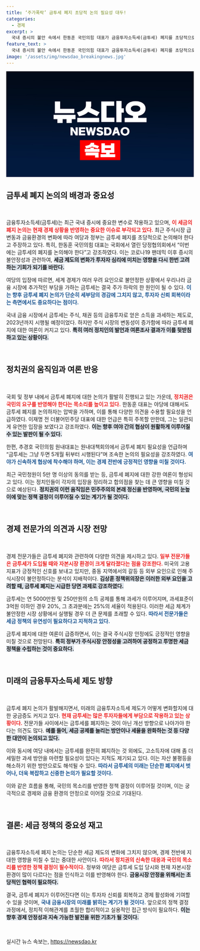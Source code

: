 ```yaml
---
title: ‘주가폭락’ 금투세 폐지 초당적 논의 필요성 대두!
categories:
  - 경제
excerpt: >
  국내 증시의 불안 속에서 한동훈 국민의힘 대표가 금융투자소득세(금투세) 폐지를 초당적으로 논의하자고 촉구했다. 야당과의 대화를 제안하며 시급성을 강조한 이번 발언은 주식시장의 회복을 위한 중요한 기폭제가 될까?
feature_text: >
  국내 증시의 불안 속에서 한동훈 국민의힘 대표가 금융투자소득세(금투세) 폐지를 초당적으로 논의하자고 촉구했다. 야당과의 대화를 제안하며 시급성을 강조한 이번 발언은 주식시장의 회복을 위한 중요한 기폭제가 될까?
image: '/assets/img/newsdao_breakingnews.jpg'
---
```


<p><img src="/assets/img/newsdao_breakingnews.jpg" alt="flaretime 속보" /></p>

<h2 data-ke-size="size26">금투세 폐지 논의의 배경과 중요성</h2>

<p data-ke-size="size16">&nbsp;</p>

<p>금융투자소득세(금투세)는 최근 국내 증시에 중요한 변수로 작용하고 있으며, <b><span style="color: #ee2323;">이 세금의 폐지 논의는 현재 경제 상황을 반영하는 중요한 이슈로 부각되고 있다.</span></b> 최근 주식시장 급변동과 금융환경의 변화에 따라 여당과 정부는 금투세 폐지를 초당적으로 논의해야 한다고 주장하고 있다. 특히, 한동훈 국민의힘 대표는 국회에서 열린 당정협의회에서 “이번에는 금투세의 폐지를 논의해야 한다”고 강조하였다. 이는 코로나19 팬데믹 이후 증시의 불안정성과 관련하여, <b><span style="background-color: #21538527;">세금 제도의 변화가 투자자 심리에 미치는 영향을 다시 한번 고려하는 기회가 되기를 바란다.</span></b> </p>

<p>여당의 입장에 따르면, 세계 경제가 여러 우려 요인으로 불안정한 상황에서 우리나라 금융 시장에 추가적인 부담을 가하는 금투세는 결국 주가 하락의 한 원인이 될 수 있다. <b><span style="color: #1a5490;">이는 향후 금투세 폐지 논의가 단순히 세부담의 경감에 그치지 않고, 투자자 신뢰 회복이라는 측면에서도 중요하다는 점이다.</span></b> </p>

<p>국내 금융 시장에서 금투세는 주식, 채권 등의 금융투자로 얻은 소득을 과세하는 제도로, 2023년까지 시행될 예정이었다. 하지만 주식 시장의 변동성이 증가함에 따라 금투세 폐지에 대한 여론이 커지고 있다. <b><span style="background-color: #21538527;">특히 여러 정치인의 발언과 여론조사 결과가 이를 뒷받침하고 있는 상황이다.</span></b> </p>

<p data-ke-size="size16">&nbsp;</p>

<h2 data-ke-size="size26">정치권의 움직임과 여론 반응</h2>

<p data-ke-size="size16">&nbsp;</p>

<p>국회 및 정부 내에서 금투세 폐지에 대한 논의가 활발히 진행되고 있는 가운데, <b><span style="color: #ee2323;">정치권은 국민의 요구를 반영해야 한다는 목소리를 높이고 있다.</span></b> 한동훈 대표는 야당에 대해서도 금투세 폐지를 논의하자는 압박을 가하며, 이를 통해 다양한 의견을 수용할 필요성을 언급하였다. 이재명 전 더불어민주당 대표에 대한 언급은 특히 주목할 만한데, 그는 일관되게 유연한 입장을 보였다고 강조하였다. <b><span style="background-color: #21538527;">이는 향후 여야 간의 협상이 원활하게 이루어질 수 있는 발판이 될 수 있다.</span></b> </p>

<p>한편, 추경호 국민의힘 원내대표는 원내대책회의에서 금투세 폐지 필요성을 언급하며 “금투세는 그냥 두면 5개월 뒤부터 시행된다”며 조속한 논의의 필요성을 강조하였다. <b><span style="color: #1a5490;">여야가 신속하게 협상에 착수해야 하며, 이는 경제 전반에 긍정적인 영향을 미칠 것이다.</span></b> </p>

<p>최근 국민청원이 5만 명 이상의 동의를 받는 등, 금투세 폐지에 대한 강한 여론이 형성되고 있다. 이는 정치인들이 각자의 입장을 정리하고 합의점을 찾는 데 큰 영향을 미칠 것으로 예상된다. <b><span style="background-color: #21538527;">정치권의 이런 움직임은 민주주의의 본래 정신을 반영하며, 국민의 눈높이에 맞는 정책 결정이 이루어질 수 있는 계기가 될 것이다.</span></b></p>

<p data-ke-size="size16">&nbsp;</p>

<h2 data-ke-size="size26">경제 전문가의 의견과 시장 전망</h2>

<p data-ke-size="size16">&nbsp;</p>

<p>경제 전문가들은 금투세 폐지와 관련하여 다양한 의견을 제시하고 있다. <b><span style="color: #ee2323;">일부 전문가들은 금투세가 도입될 때와 자본시장 환경이 크게 달라졌다는 점을 강조한다.</span></b> 미국의 고용지표가 긍정적인 신호를 보내고 있지만, 중동 지역에서의 갈등 등 외부 요인으로 인해 주식시장이 불안정하다는 분석이 지배적이다. <b><span style="background-color: #21538527;">김상훈 정책위의장은 이러한 외부 요인을 고려할 때, 금투세 폐지는 시급한 당면 과제로 강조하였다.</span></b> </p>

<p>금투세는 연 5000만원 및 250만원의 소득 공제를 통해 과세가 이루어지며, 과세표준이 3억원 이하인 경우 20%, 그 초과분에는 25%의 세율이 적용된다. 이러한 세금 체계가 불안정한 시장 상황에서 실행될 경우 더 큰 문제를 초래할 수 있다. <b><span style="color: #1a5490;">따라서 전문가들은 세금 정책의 유연성이 필요하다고 지적하고 있다.</span></b> </p>

<p>금투세 폐지에 대한 여론이 급증하면서, 이는 결국 주식시장 안정에도 긍정적인 영향을 미칠 것으로 전망된다. <b><span style="background-color: #21538527;">특히 정부가 주식시장 안정성을 고려하여 공정하고 투명한 세금 정책을 수립하는 것이 중요하다.</span></b> </p>

<p data-ke-size="size16">&nbsp;</p>

<h2 data-ke-size="size26">미래의 금융투자소득세 제도 방향</h2>

<p data-ke-size="size16">&nbsp;</p>

<p>금투세 폐지 논의가 활발해지면서, 미래의 금융투자소득세 제도가 어떻게 변화할지에 대한 궁금증도 커지고 있다. <b><span style="color: #ee2323;">현재 금투세는 많은 투자자들에게 부담으로 작용하고 있는 상황이다.</span></b> 전문가들 사이에서는 금투세를 폐지하는 것이 아닌 개선 방향으로 나아가야 한다는 의견도 많다. <b><span style="background-color: #21538527;">예를 들어, 세금 공제를 늘리는 방안이나 세율을 완화하는 것 등 다양한 대안이 논의되고 있다.</span></b> </p>

<p>이와 동시에 여당 내에서는 금투세를 완전히 폐지하는 것 외에도, 고소득자에 대해 좀 더 세밀한 과세 방안을 마련할 필요성이 있다는 지적도 제기되고 있다. 이는 자산 불평등을 해소하기 위한 방안으로도 해석될 수 있다. <b><span style="color: #1a5490;">따라서 금투세의 미래는 단순한 폐지에서 벗어나, 더욱 복잡하고 신중한 논의가 필요할 것이다.</span></b> </p>

<p>이와 같은 흐름을 통해, 국민의 목소리를 반영한 정책 결정이 이루어질 것이며, 이는 궁극적으로 경제와 금융 환경의 안정으로 이어질 것으로 기대된다. </p>

<p data-ke-size="size16">&nbsp;</p>

<h2 data-ke-size="size26">결론: 세금 정책의 중요성 재고</h2>

<p data-ke-size="size16">&nbsp;</p>

<p>금융투자소득세 폐지 논의는 단순한 세금 제도의 변화에 그치지 않으며, 경제 전반에 지대한 영향을 미칠 수 있는 중대한 사안이다. <b><span style="color: #ee2323;">따라서 정치권의 신속한 대응과 국민의 목소리를 반영한 정책 결정이 필수적이다.</span></b> 정부와 여당은 금투세 도입 당시와 현재 자본시장 환경이 많이 다르다는 점을 인식하고 이를 반영해야 한다. <b><span style="background-color: #21538527;">금융시장 안정을 위해서는 초당적인 협력이 필요하다.</span></b> </p>

<p>결국, 금투세 폐지가 이루어진다면 이는 투자자 신뢰를 회복하고 경제 활성화에 기여할 수 있을 것이며, <b><span style="color: #1a5490;">국내 금융시장의 미래를 밝히는 계기가 될 것이다.</span></b> 앞으로의 정책 결정 과정에서, 정치적 이해관계를 초월한 합리적이고 실용적인 접근 방식이 필요하다. <b><span style="background-color: #21538527;">이는 향후 경제 안정성과 지속 가능한 발전을 위한 기초가 될 것이다.</span></b> </p>

<p data-ke-size="size16">&nbsp;</p>
실시간 뉴스 속보는, <a href="https://newsdao.kr" rel="dofollow">https://newsdao.kr</a>


